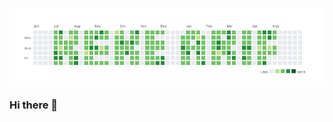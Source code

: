 [![Keke Arif](https://github.com/kekearif/kekearif/blob/master/cover.png)](https://www.kekearif.com)
### Hi there 👋

<!--
**kekearif/kekearif** is a ✨ _special_ ✨ repository because its `README.md` (this file) appears on your GitHub profile.

Here are some ideas to get you started:

- 🔭 I’m currently working on ...
- 🌱 I’m currently learning ...
- 👯 I’m looking to collaborate on ...
- 🤔 I’m looking for help with ...
- 💬 Ask me about ...
- 📫 How to reach me: ...
- 😄 Pronouns: ...
- ⚡ Fun fact: ...
-->
